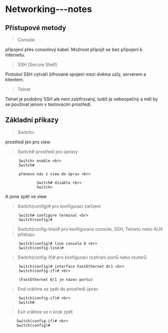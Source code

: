 # Networking---notes
## Přístupové metody
> Console <br>

připojení přes consolový kabel. Možnost připojit se bez připojení k internetu.

> SSH (Secure Shell) <br>

Protokol SSH vytváří šifrované spojení mezi dvěma uzly, serverem a klientem.

> Telnet <br>

Telnet je podobný SSH ale není zašifrovaný, tudíž je nebezpečný a měl by se používat jenom v testovacím prostředí.


## Základní příkazy
> Switch> <br>

prostředí jen pro view
> Switch# 
prostředí pro úpravy <br>

          Switch> enable <br>
          Switch# 

          přenese nás z view do úprav <br>

                  Switch# disable <br>
                  Switch>

 A jsme zpět ve view <br>

> Switch(config)# pro konfiguraci zařízení <br>

          Switch# configure terminal <br>
          Switch(config)#

> Switch(config-line)# pro konfigurace console, SSH, Telnetu nebo AUX přístupu <br>

          Switch(config)# line console 0 <br>
          Switch(config-line)#

> Switch(config-if)# pro konfiguraci rozhraní portů nebo routerů <br>

          Switch(config)# interface FastEthernet 0/1 <br>
          Switch(config-if)# <br>

          (FastEthernet 0/1 je název portu)

>End vrátíme se zpět do prostředí úprav <br>

          Switch(config-if)# <br>
          Switch#


>Exit vrátíme se o krok zpět <br>

         Switch(config-if)# <br>
         Switch(config)#
          




 

 




